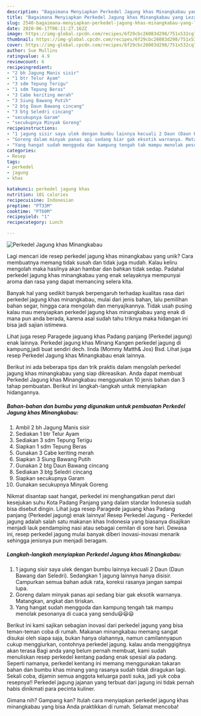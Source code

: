 ```yaml
---
description: "Bagaimana Menyiapkan Perkedel Jagung khas Minangkabau yang Lezat"
title: "Bagaimana Menyiapkan Perkedel Jagung khas Minangkabau yang Lezat"
slug: 2540-bagaimana-menyiapkan-perkedel-jagung-khas-minangkabau-yang-lezat
date: 2020-06-17T06:11:27.162Z
image: https://img-global.cpcdn.com/recipes/6f29cbc26083d298/751x532cq70/perkedel-jagung-khas-minangkabau-foto-resep-utama.jpg
thumbnail: https://img-global.cpcdn.com/recipes/6f29cbc26083d298/751x532cq70/perkedel-jagung-khas-minangkabau-foto-resep-utama.jpg
cover: https://img-global.cpcdn.com/recipes/6f29cbc26083d298/751x532cq70/perkedel-jagung-khas-minangkabau-foto-resep-utama.jpg
author: Sue Mullins
ratingvalue: 4.9
reviewcount: 6
recipeingredient:
- "2 bh Jagung Manis sisir"
- "1 btr Telur Ayam"
- "3 sdm Tepung Terigu"
- "1 sdm Tepung Beras"
- "3 Cabe keriting merah"
- "3 Siung Bawang Putih"
- "2 btg Daun Bawang cincang"
- "3 btg Seledri cincang"
- "secukupnya Garam"
- "secukupnya Minyak Goreng"
recipeinstructions:
- "1 jagung sisir saya ulek dengan bumbu lainnya kecuali 2 Daun (Daun Bawang dan Seledri). Sedangkan 1 jagung lainnya hanya disisir. Campurkan semua bahan aduk rata, koreksi rasanya jangan sampai lupa."
- "Goreng dalam minyak panas api sedang biar gak eksotik warnanya. Matangkan, angkat dan tiriskan."
- "Yang hangat sudah menggoda dan kampung tengah tak mampu menolak pesonanya di cuaca yang sendu😃😃😃"
categories:
- Resep
tags:
- perkedel
- jagung
- khas

katakunci: perkedel jagung khas 
nutrition: 101 calories
recipecuisine: Indonesian
preptime: "PT33M"
cooktime: "PT60M"
recipeyield: "1"
recipecategory: Lunch

---
```



![Perkedel Jagung khas Minangkabau](https://img-global.cpcdn.com/recipes/6f29cbc26083d298/751x532cq70/perkedel-jagung-khas-minangkabau-foto-resep-utama.jpg)

Lagi mencari ide resep perkedel jagung khas minangkabau yang unik? Cara membuatnya memang tidak susah dan tidak juga mudah. Kalau keliru mengolah maka hasilnya akan hambar dan bahkan tidak sedap. Padahal perkedel jagung khas minangkabau yang enak selayaknya mempunyai aroma dan rasa yang dapat memancing selera kita.

Banyak hal yang sedikit banyak berpengaruh terhadap kualitas rasa dari perkedel jagung khas minangkabau, mulai dari jenis bahan, lalu pemilihan bahan segar, hingga cara mengolah dan menyajikannya. Tidak usah pusing kalau mau menyiapkan perkedel jagung khas minangkabau yang enak di mana pun anda berada, karena asal sudah tahu triknya maka hidangan ini bisa jadi sajian istimewa.

Lihat juga resep Paragede jaguang khas Padang panjang (Perkedel jagung) enak lainnya. Perkedel jagung khas Minang Kangen perkedel jagung di kampung,jadi buat sendiri dech. linda (Mommy Matth&amp; Jos) Bsd. Lihat juga resep Perkedel Jagung khas Minangkabau enak lainnya.


Berikut ini ada beberapa tips dan trik praktis dalam mengolah perkedel jagung khas minangkabau yang siap dikreasikan. Anda dapat membuat Perkedel Jagung khas Minangkabau menggunakan 10 jenis bahan dan 3 tahap pembuatan. Berikut ini langkah-langkah untuk menyiapkan hidangannya.

<!--inarticleads1-->

##### Bahan-bahan dan bumbu yang digunakan untuk pembuatan Perkedel Jagung khas Minangkabau:

1. Ambil 2 bh Jagung Manis sisir
1. Sediakan 1 btr Telur Ayam
1. Sediakan 3 sdm Tepung Terigu
1. Siapkan 1 sdm Tepung Beras
1. Gunakan 3 Cabe keriting merah
1. Siapkan 3 Siung Bawang Putih
1. Gunakan 2 btg Daun Bawang cincang
1. Sediakan 3 btg Seledri cincang
1. Siapkan secukupnya Garam
1. Gunakan secukupnya Minyak Goreng


Nikmat disantap saat hangat, perkedel ini menghangatkan perut dari kesejukan suhu Kota Padang Panjang yang dalam standar Indonesia sudah bisa disebut dingin. Lihat juga resep Paragede jaguang khas Padang panjang (Perkedel jagung) enak lainnya! Resep Perkedel Jagung - Perkedel jagung adalah salah satu makanan khas Indonesia yang biasanya disajikan menjadi lauk pendamping nasi atau sebagai cemilan di sore hari. Dewasa ini, resep perkedel jagung mulai banyak diberi inovasi-inovasi menarik sehingga jenisnya pun menjadi beragam. 

<!--inarticleads2-->

##### Langkah-langkah menyiapkan Perkedel Jagung khas Minangkabau:

1. 1 jagung sisir saya ulek dengan bumbu lainnya kecuali 2 Daun (Daun Bawang dan Seledri). Sedangkan 1 jagung lainnya hanya disisir. Campurkan semua bahan aduk rata, koreksi rasanya jangan sampai lupa.
1. Goreng dalam minyak panas api sedang biar gak eksotik warnanya. Matangkan, angkat dan tiriskan.
1. Yang hangat sudah menggoda dan kampung tengah tak mampu menolak pesonanya di cuaca yang sendu😃😃😃


Berikut ini kami sajikan sebagian inovasi dari perkedel jagung yang bisa teman-teman coba di rumah. Makanan minangkabau memang sangat disukai oleh siapa saja, bukan hanya olahannya, namun camilannyapun cukup menggiurkan, contohnya perkedel jagung. kalau anda menggigitnya akan terasa Bagi anda yang belum pernah membuat, kami sudah menuliskan resep perkedel kentang padang enak spesial ala padang. Seperti namanya, perkedel kentang ini memang menggunakan takaran bahan dan bumbu khas minang yang rasanya sudah tidak diragukan lagi. Sekali coba, dijamin semua anggota keluarga pasti suka, jadi yuk coba resepnya!! Perkedel jagung jajanan yang terbuat dari jagung ini tidak pernah habis dinikmati para pecinta kuliner. 

Gimana nih? Gampang kan? Itulah cara menyiapkan perkedel jagung khas minangkabau yang bisa Anda praktikkan di rumah. Selamat mencoba!
